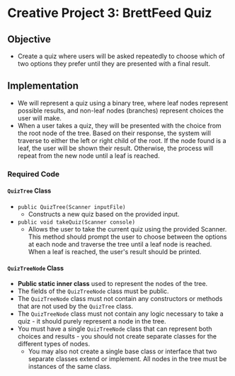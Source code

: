 # Creative Project 3: BrettFeed Quiz

## Objective

- Create a quiz where users will be asked repeatedly to choose which of two options they prefer until they are presented with a final result.

## Implementation

- We will represent a quiz using a binary tree, where leaf nodes represent possible results, and non-leaf nodes (branches) represent choices the user will make.
- When a user takes a quiz, they will be presented with the choice from the root node of the tree. Based on their response, the system will traverse to either the left or right child of the root. If the node found is a leaf, the user will be shown their result. Otherwise, the process will repeat from the new node until a leaf is reached.

### Required Code

#### `QuizTree` Class

- `public QuizTree(Scanner inputFile)`
  - Constructs a new quiz based on the provided input.
- `public void takeQuiz(Scanner console)`
  - Allows the user to take the current quiz using the provided Scanner. This method should prompt the user to choose between the options at each node and traverse the tree until a leaf node is reached. When a leaf is reached, the user's result should be printed.

#### `QuizTreeNode` Class

- **Public static inner class** used to represent the nodes of the tree.
- The fields of the `QuizTreeNode` class must be public.
- The `QuizTreeNode` class must not contain any constructors or methods that are not used by the `QuizTree` class.
- The `QuizTreeNode` class must not contain any logic necessary to take a quiz - it should purely represent a node in the tree.
- You must have a single `QuizTreeNode` class that can represent both choices and results - you should not create separate classes for the different types of nodes.
  - You may also not create a single base class or interface that two separate classes extend or implement. All nodes in the tree must be instances of the same class.
